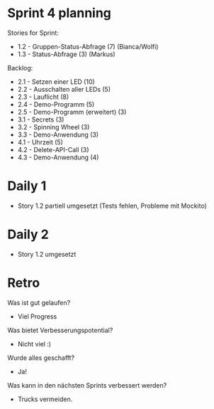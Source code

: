 # Sprint 4 planning

Stories for Sprint:
- 1.2 - Gruppen-Status-Abfrage (7) (Bianca/Wolfi)
- 1.3 - Status-Abfrage (3) (Markus)

Backlog:
- 2.1 - Setzen einer LED (10)
- 2.2 - Ausschalten aller LEDs (5)
- 2.3 - Lauflicht (8)
- 2.4 - Demo-Programm (5)
- 2.5 - Demo-Programm (erweitert) (3)
- 3.1 - Secrets (3)
- 3.2 - Spinning Wheel (3)
- 3.3 - Demo-Anwendung (3)
- 4.1 - Uhrzeit (5)
- 4.2 - Delete-API-Call (3)
- 4.3 - Demo-Anwendung (4)

# Daily 1

- Story 1.2 partiell umgesetzt (Tests fehlen, Probleme mit Mockito)

# Daily 2

- Story 1.2 umgesetzt

# Retro

Was ist gut gelaufen?
- Viel Progress

Was bietet Verbesserungspotential?
- Nicht viel :)

Wurde alles geschafft?
- Ja!

Was kann in den nächsten Sprints verbessert werden?
- Trucks vermeiden.
